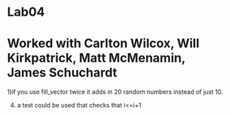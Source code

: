 # Lab04

# Worked with Carlton Wilcox, Will Kirkpatrick, Matt McMenamin, James Schuchardt

1)if you use fill_vector twice it adds in 20 random numbers instead of just 10.

4) a test could be used that checks that i<=i+1